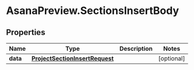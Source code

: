 # AsanaPreview.SectionsInsertBody

## Properties
Name | Type | Description | Notes
------------ | ------------- | ------------- | -------------
**data** | [**ProjectSectionInsertRequest**](ProjectSectionInsertRequest.md) |  | [optional] 
